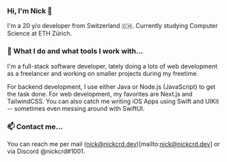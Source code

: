 ### Hi, I'm Nick 👋
I'm a 20 y/o developer from Switzerland 🇨🇭. Currently studying Computer Science at ETH Zürich.

### 🌟 What I do and what tools I work with...
I'm a full-stack software developer, lately doing a lots of web development as a freelancer and working on smaller projects during my freetime.

For backend development, I use either Java or Node.js (JavaScript) to get the task done. For web development, my favorites are Next.js and TailwindCSS. You can also catch me writing iOS Apps using Swift and UIKit -- sometimes even messing around with SwiftUI. 

### 📫 Contact me...
You can reach me per mail (nick@nickcrd.dev)[mailto:nick@nickcrd.dev] or via Discord @nickcrd#1001.

